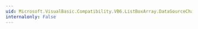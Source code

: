 ```yaml
---
uid: Microsoft.VisualBasic.Compatibility.VB6.ListBoxArray.DataSourceChanged
internalonly: False
---
```

